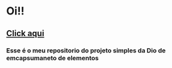 <h1>Oi!!</h1>

<h2><a href="">Click aqui</a></h2>


<h3>Esse é o meu repositorio do projeto simples da Dio de emcapsumaneto de elementos</h3>